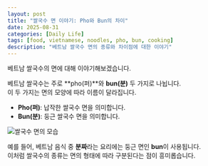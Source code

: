 ```yaml
---
layout: post
title: "쌀국수 면 이야기: Pho와 Bun의 차이"
date: 2025-08-31
categories: [Daily Life]
tags: [food, vietnamese, noodles, pho, bun, cooking]
description: "베트남 쌀국수 면의 종류와 차이점에 대한 이야기"
---
```


베트남 쌀국수의 면에 대해 이야기해보겠습니다.

베트남 쌀국수는 주로 **pho(퍼)**와 **bun(분)** 두 가지로 나뉩니다.  
이 두 가지는 면의 모양에 따라 이름이 달라집니다.

- **Pho(퍼)**: 납작한 쌀국수 면을 의미합니다.  
- **Bun(분)**: 둥근 쌀국수 면을 의미합니다.

![쌀국수 면의 모습](/my-blog/noodle.png)

예를 들어, 베트남 음식 중 **분짜**라는 요리에는 둥근 면인 **bun**이 사용됩니다.  
이처럼 쌀국수의 종류는 면의 형태에 따라 구분된다는 점이 흥미롭습니다.

